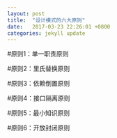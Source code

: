 ```yaml
---
layout: post
title:  "设计模式的六大原则"
date:   2017-03-23 22:26:01 +0800
categories: jekyll update
---
```


#原则1：单一职责原则

#原则2：里氏替换原则

#原则3：依赖倒置原则

#原则4：接口隔离原则

#原则5：最小知识原则

#原则6：开放封闭原则